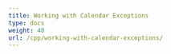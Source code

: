 ```yaml
---
title: Working with Calendar Exceptions
type: docs
weight: 40
url: /cpp/working-with-calendar-exceptions/
---
```



